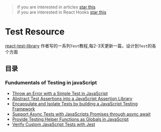 > if you are interested in articles [star this](https://github.com/snakeUni/uni-articles)  
> if you are interested in React Hooks [star this](https://github.com/snakeUni/uni-hook)

# Test Resource

[react-test-library](https://github.com/kentcdodds/react-testing-library) 作者写的一系列`Test`教程,每2-3天更新一篇，设计到`Test`的各个方面

## 目录

### Fundumentals of Testing in javaScript

+ [Throw an Error with a Simple Test in JavaScript](./Fundumentals/ThrowAnError.md)
+ [Abstract Test Assertions into a JavaScript Assertion Library](./Fundumentals/Abstract.md)
+ [Encapsulate and Isolate Tests by building a JavaScript Testing Framework](./Fundumentals/Encapsulate.md)
+ [Support Async Tests with JavaScripts Promises through async await](./Fundumentals/SupportAsync.md)
+ [Provide Testing Helper Functions as Globals in JavaScript](./Fundumentals/Provide.md)
+ [Verify Custom JavaScript Tests with Jest](./Fundumentals/VerifyCustom.md)

